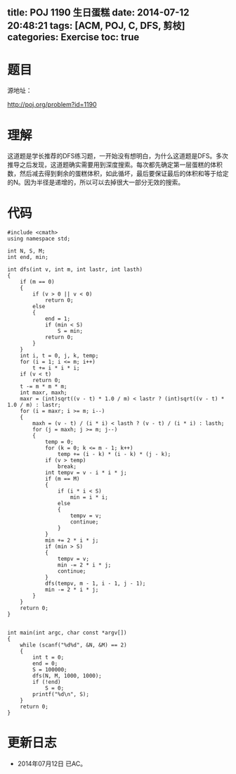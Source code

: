 ﻿title: POJ 1190 生日蛋糕
date: 2014-07-12 20:48:21
tags: [ACM, POJ, C, DFS, 剪枝]
categories: Exercise
toc: true
---
# 题目
源地址：

http://poj.org/problem?id=1190

# 理解
这道题是学长推荐的DFS练习题，一开始没有想明白，为什么这道题是DFS。多次推导之后发现，这道题确实需要用到深度搜索。每次都先确定第一层蛋糕的体积数，然后减去得到剩余的蛋糕体积，如此循坏，最后要保证最后的体积和等于给定的N。因为半径是递增的，所以可以去掉很大一部分无效的搜索。

<!-- more -->

# 代码
```#include <cstdio>
#include <cmath>
using namespace std;

int N, S, M;
int end, min;

int dfs(int v, int m, int lastr, int lasth)
{
    if (m == 0)
    {
        if (v > 0 || v < 0)
            return 0;
        else
        {
            end = 1;
            if (min < S)
                S = min;
            return 0;
        }
    }
    int i, t = 0, j, k, temp;
    for (i = 1; i <= m; i++)
        t += i * i * i;
    if (v < t)
        return 0;
    t -= m * m * m;
    int maxr, maxh;
    maxr = (int)sqrt((v - t) * 1.0 / m) < lastr ? (int)sqrt((v - t) * 1.0 / m) : lastr;
    for (i = maxr; i >= m; i--)
    {
        maxh = (v - t) / (i * i) < lasth ? (v - t) / (i * i) : lasth;
        for (j = maxh; j >= m; j--)
        {
            temp = 0;
            for (k = 0; k <= m - 1; k++)
                temp += (i - k) * (i - k) * (j - k);
            if (v > temp)
                break;
            int tempv = v - i * i * j;
            if (m == M)
            {
                if (i * i < S)
                    min = i * i;
                else
                {
                    tempv = v;
                    continue;
                }
            }
            min += 2 * i * j;
            if (min > S)
            {
                tempv = v;
                min -= 2 * i * j;
                continue;
            }
            dfs(tempv, m - 1, i - 1, j - 1);
            min -= 2 * i * j;
        }
    }
    return 0;
}


int main(int argc, char const *argv[])
{
    while (scanf("%d%d", &N, &M) == 2)
    {
        int t = 0;
        end = 0;
        S = 100000;
        dfs(N, M, 1000, 1000);
        if (!end)
            S = 0;
        printf("%d\n", S);
    }
    return 0;
}
```
# 更新日志
- 2014年07月12日 已AC。